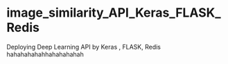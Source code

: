 # image_similarity_API_Keras_FLASK_Redis
Deploying Deep Learning API by Keras , FLASK, Redis
hahahahahahhahahahahah
